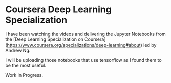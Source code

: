 # Coursera Deep Learning Specialization

I have been watching the videos and delivering the Jupyter Notebooks from the [Deep Learning Specialization on Coursera] (https://www.coursera.org/specializations/deep-learning#about) led by Andrew Ng.

I will be uploading those notebooks that use tensorflow as I found them to be the most useful.

Work In Progress.
